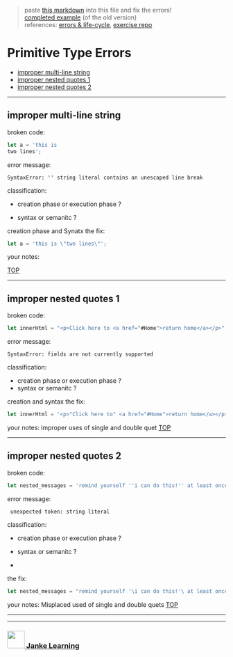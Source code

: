 > paste [this markdown](https://raw.githubusercontent.com/janke-learning/errors/master/primitive-types.md) into this file and fix the errors!  
> [completed example](https://github.com/AlfiYusrina/hyf-javascript1/blob/master/week1/errors_solutions.MD)  (of the old version)  
> references: [errors & life-cycle](https://github.com/janke-learning/errors-and-life-cycle), [exercise repo](https://github.com/janke-learning/errors)

# Primitive Type Errors

* [improper multi-line string](#improper-multi-line-string)
* [improper nested quotes 1](#improper-nested-quotes-1)
* [improper nested quotes 2](#improper-nested-quotes-2)

---

## improper multi-line string

broken code:
```js
let a = 'this is 
two lines';
```
error message:
```
SyntaxError: '' string literal contains an unescaped line break
```
classification:
* creation phase or execution phase ?

* syntax or semanitc ?

creation phase  and Synatx
the fix:
```js
let a = 'this is \"two lines\"';
```
your notes:

[TOP](#primitive-type-errors)

---

## improper nested quotes 1

broken code:
```js
let innerHtml = "<p>Click here to <a href="#Home">return home</a></p>";
```
error message:
```
SyntaxError: fields are not currently supported
```
classification:
* creation phase or execution phase ?
* syntax or semanitc ?

creation and syntax
the fix:
```js
let innerHtml = '<p>"Click here to" <a href="#Home">return home</a></p>';
```
your notes:
 improper uses of single  and double quet
[TOP](#errors)

---

## improper nested quotes 2 

broken code:
```js
let nested_messages = 'remind yourself ''i can do this!'' at least once a day';
```
error message:
```
 unexpected token: string literal
```
classification:
* creation phase or execution phase ?
* syntax or semanitc ?

* 
the fix:
```js
let nested_messages = "remind yourself '\i can do this!'\ at least once a day";
```
your notes:
Misplaced used of single and double quets
[TOP](#primitive-type-errors)

___
___
### <a href="http://janke-learning.org" target="_blank"><img src="https://user-images.githubusercontent.com/18554853/50098409-22575780-021c-11e9-99e1-962787adaded.png" width="40" height="40"></img> Janke Learning</a>


